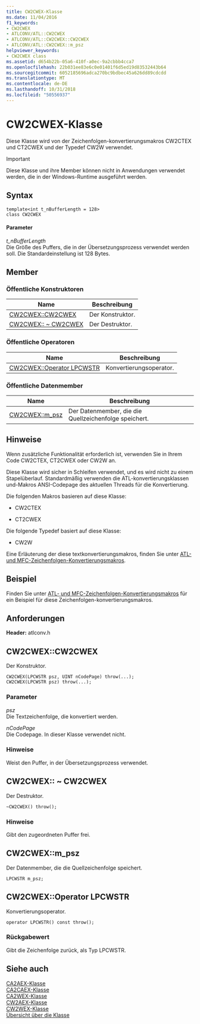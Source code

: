 ```yaml
---
title: CW2CWEX-Klasse
ms.date: 11/04/2016
f1_keywords:
- CW2CWEX
- ATLCONV/ATL::CW2CWEX
- ATLCONV/ATL::CW2CWEX::CW2CWEX
- ATLCONV/ATL::CW2CWEX::m_psz
helpviewer_keywords:
- CW2CWEX class
ms.assetid: d654b22b-05a6-410f-a0ec-9a2cbbb4cca7
ms.openlocfilehash: 22b031ee83e6c0e01401f6d5ed19d83532443b64
ms.sourcegitcommit: 6052185696adca270bc9bdbec45a626dd89cdcdd
ms.translationtype: MT
ms.contentlocale: de-DE
ms.lasthandoff: 10/31/2018
ms.locfileid: "50556937"
---
```

# <a name="cw2cwex-class"></a>CW2CWEX-Klasse

Diese Klasse wird von der Zeichenfolgen-konvertierungsmakros CW2CTEX und CT2CWEX und der Typedef CW2W verwendet.

> [!IMPORTANT]
>  Diese Klasse und ihre Member können nicht in Anwendungen verwendet werden, die in der Windows-Runtime ausgeführt werden.

## <a name="syntax"></a>Syntax

```
template<int t_nBufferLength = 128>
class CW2CWEX
```

#### <a name="parameters"></a>Parameter

*t_nBufferLength*<br/>
Die Größe des Puffers, die in der Übersetzungsprozess verwendet werden soll. Die Standardeinstellung ist 128 Bytes.

## <a name="members"></a>Member

### <a name="public-constructors"></a>Öffentliche Konstruktoren

|Name|Beschreibung|
|----------|-----------------|
|[CW2CWEX::CW2CWEX](#cw2cwex)|Der Konstruktor.|
|[CW2CWEX:: ~ CW2CWEX](#dtor)|Der Destruktor.|

### <a name="public-operators"></a>Öffentliche Operatoren

|Name|Beschreibung|
|----------|-----------------|
|[CW2CWEX::Operator LPCWSTR](#operator_lpcwstr)|Konvertierungsoperator.|

### <a name="public-data-members"></a>Öffentliche Datenmember

|Name|Beschreibung|
|----------|-----------------|
|[CW2CWEX::m_psz](#m_psz)|Der Datenmember, die die Quellzeichenfolge speichert.|

## <a name="remarks"></a>Hinweise

Wenn zusätzliche Funktionalität erforderlich ist, verwenden Sie in Ihrem Code CW2CTEX, CT2CWEX oder CW2W an.

Diese Klasse wird sicher in Schleifen verwendet, und es wird nicht zu einem Stapelüberlauf. Standardmäßig verwenden die ATL-konvertierungsklassen und-Makros ANSI-Codepage des aktuellen Threads für die Konvertierung.

Die folgenden Makros basieren auf diese Klasse:

- CW2CTEX

- CT2CWEX

Die folgende Typedef basiert auf diese Klasse:

- CW2W

Eine Erläuterung der diese textkonvertierungsmakros, finden Sie unter [ATL- und MFC-Zeichenfolgen-Konvertierungsmakros](string-conversion-macros.md).

## <a name="example"></a>Beispiel

Finden Sie unter [ATL- und MFC-Zeichenfolgen-Konvertierungsmakros](string-conversion-macros.md) für ein Beispiel für diese Zeichenfolgen-konvertierungsmakros.

## <a name="requirements"></a>Anforderungen

**Header:** atlconv.h

##  <a name="cw2cwex"></a>  CW2CWEX::CW2CWEX

Der Konstruktor.

```
CW2CWEX(LPCWSTR psz, UINT nCodePage) throw(...);
CW2CWEX(LPCWSTR psz) throw(...);
```

### <a name="parameters"></a>Parameter

*psz*<br/>
Die Textzeichenfolge, die konvertiert werden.

*nCodePage*<br/>
Die Codepage. In dieser Klasse verwendet nicht.

### <a name="remarks"></a>Hinweise

Weist den Puffer, in der Übersetzungsprozess verwendet.

##  <a name="dtor"></a>  CW2CWEX:: ~ CW2CWEX

Der Destruktor.

```
~CW2CWEX() throw();
```

### <a name="remarks"></a>Hinweise

Gibt den zugeordneten Puffer frei.

##  <a name="m_psz"></a>  CW2CWEX::m_psz

Der Datenmember, die die Quellzeichenfolge speichert.

```
LPCWSTR m_psz;
```

##  <a name="operator_lpcwstr"></a>  CW2CWEX::Operator LPCWSTR

Konvertierungsoperator.

```
operator LPCWSTR() const throw();
```

### <a name="return-value"></a>Rückgabewert

Gibt die Zeichenfolge zurück, als Typ LPCWSTR.

## <a name="see-also"></a>Siehe auch

[CA2AEX-Klasse](../../atl/reference/ca2aex-class.md)<br/>
[CA2CAEX-Klasse](../../atl/reference/ca2caex-class.md)<br/>
[CA2WEX-Klasse](../../atl/reference/ca2wex-class.md)<br/>
[CW2AEX-Klasse](../../atl/reference/cw2aex-class.md)<br/>
[CW2WEX-Klasse](../../atl/reference/cw2wex-class.md)<br/>
[Übersicht über die Klasse](../../atl/atl-class-overview.md)
